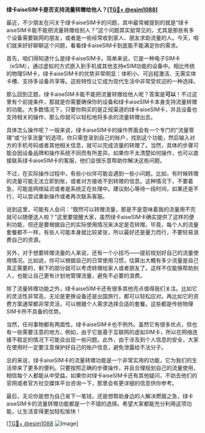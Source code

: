 **绿卡aiseSIM卡是否支持流量转赠给他人？[[TG💪+ @esim1088](https://t.me/s/esim1088)]**

最近，不少朋友在问关于绿卡aiseSIM卡的问题，其中最常被提到的就是“绿卡aiseSIM卡能不能把流量转赠给别人？”这个问题其实挺常见的，尤其是那些有多个设备需要联网的朋友，或者是一些经常收到家人、朋友求助流量的人。今天，咱们就来好好聊聊这个问题，看看绿卡aiseSIM卡到底能不能满足你的需求。

首先，咱们得知道什么是绿卡aiseSIM卡。简单来说，它是一种电子SIM卡（eSIM），通过虚拟的方式嵌入到手机或其他支持eSIM功能的设备中。相比传统的物理SIM卡，绿卡aiseSIM卡的优势非常明显：体积小、可远程激活、无需实体卡槽、支持多设备共享等。这些特性让它成为现代生活中非常受欢迎的一种选择。

那么回到正题，绿卡aiseSIM卡能不能把流量转赠给他人呢？答案是**可以**！不过这里有个前提条件，那就是你需要确保你的设备和绿卡aiseSIM卡本身支持流量转赠的功能。大多数情况下，只要你购买的是正规渠道的绿卡aiseSIM卡，并且设备也支持相关的操作，那么你就可以轻松地将多余的流量转赠出去。

具体怎么操作呢？一般来说，绿卡aiseSIM卡的操作界面会有一个专门的“流量管理”或“分享流量”的选项。你只需登录到自己的账户，找到这个功能，然后输入对方的手机号码或者其他相关信息，就可以完成流量的转赠了。当然，具体的步骤可能会因设备品牌和操作系统不同而有所差异。如果你不太清楚如何操作，也可以直接联系绿卡aiseSIM卡的客服，他们会很乐意帮助你解决这些问题。

不过，在实际操作过程中，有些小伙伴可能会遇到一些小问题。比如，有时候转赠的流量可能无法立即到账，或者对方接收不到转赠的信息。这种情况下，不要着急，可能是网络延迟或者是系统正在处理中。建议耐心等待一段时间，如果还是不行，可以尝试重新操作或者再次联系客服。

说到这里，可能有人会问：“既然可以转赠流量，那是不是意味着我的流量用不完就可以随便送人啦？”这里要提醒大家，虽然绿卡aiseSIM卡确实提供了这样的便利功能，但还是要根据自己的实际使用情况来决定是否转赠。毕竟，每个人的流量套餐都不一样，有些人可能本身就比较紧张，所以最好还是量力而行，不要轻易浪费自己的资源。

另外，对于想要转赠流量的人来说，还有一个小技巧——提前规划好自己的流量使用情况。比如说，你可以根据自己的日常使用习惯，估算出大概有多少流量是自己真正需要的，剩下的部分就可以考虑转赠给家人或者朋友了。这样不仅能够帮助别人，也能让自己更有计划地管理流量，避免不必要的浪费。

除了流量转赠功能之外，绿卡aiseSIM卡还有很多其他亮点值得我们关注。比如它的灵活性非常高，无论是更换设备还是出国旅行，都可以轻松应对。再比如它的资费方案通常都非常灵活，可以根据个人需求选择合适的套餐。这些都是传统物理SIM卡所不具备的优势。

当然，任何事物都有两面性，绿卡aiseSIM卡也不例外。虽然它有很多优点，但也有一些需要注意的地方。例如，由于它是基于互联网的虚拟SIM卡，所以在网络连接不稳定的情况下可能会出现一些问题。此外，由于涉及到个人信息的安全，大家在使用时一定要注意保护好自己的账户信息，避免泄露给不法分子。

总的来说，绿卡aiseSIM卡的流量转赠功能是一个非常实用的功能，它为我们的生活带来了更多的便利。只要按照正确的步骤操作，并且合理规划自己的流量使用，相信每个人都能从中受益。如果你对绿卡aiseSIM卡还有其他疑问，不妨去他们的官网或者官方社交媒体平台咨询一下，那里会有更详细的信息供你参考。

最后，无论你是想为自己省下一笔钱，还是想帮助身边的人解决燃眉之急，绿卡aiseSIM卡的流量转赠功能都是一个不错的选择。希望大家都能充分利用这项功能，让生活变得更加轻松愉快！

[[TG💪+ @esim1088](https://t.me/s/esim1088) ![Image](https://i.postimg.cc/4NQfJmqS/Snipaste-2025-05-13-00-14-12.png)]